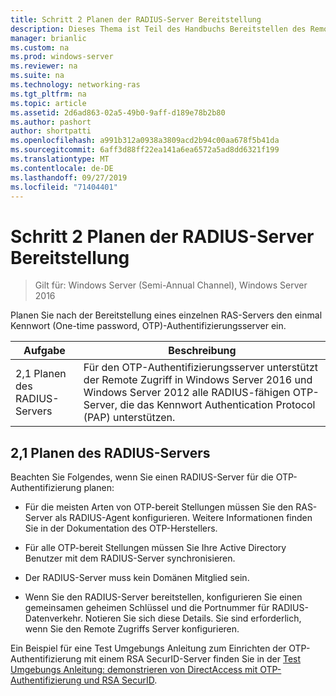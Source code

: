 ```yaml
---
title: Schritt 2 Planen der RADIUS-Server Bereitstellung
description: Dieses Thema ist Teil des Handbuchs Bereitstellen des Remote Zugriffs mit OTP-Authentifizierung in Windows Server 2016.
manager: brianlic
ms.custom: na
ms.prod: windows-server
ms.reviewer: na
ms.suite: na
ms.technology: networking-ras
ms.tgt_pltfrm: na
ms.topic: article
ms.assetid: 2d6ad863-02a5-49b0-9aff-d189e78b2b80
ms.author: pashort
author: shortpatti
ms.openlocfilehash: a991b312a0938a3809acd2b94c00aa678f5b41da
ms.sourcegitcommit: 6aff3d88ff22ea141a6ea6572a5ad8dd6321f199
ms.translationtype: MT
ms.contentlocale: de-DE
ms.lasthandoff: 09/27/2019
ms.locfileid: "71404401"
---
```

# <a name="step-2-plan-the-radius-server-deployment"></a>Schritt 2 Planen der RADIUS-Server Bereitstellung

>Gilt für: Windows Server (Semi-Annual Channel), Windows Server 2016

Planen Sie nach der Bereitstellung eines einzelnen RAS-Servers den einmal Kennwort (One-time password, OTP)-Authentifizierungsserver ein.  
  
|Aufgabe|Beschreibung|  
|----|--------|  
|2,1 Planen des RADIUS-Servers|Für den OTP-Authentifizierungsserver unterstützt der Remote Zugriff in Windows Server 2016 und Windows Server 2012 alle RADIUS-fähigen OTP-Server, die das Kennwort Authentication Protocol (PAP) unterstützen.|  
  
## <a name="BKMK_1.1"></a>2,1 Planen des RADIUS-Servers  
Beachten Sie Folgendes, wenn Sie einen RADIUS-Server für die OTP-Authentifizierung planen:  
  
-   Für die meisten Arten von OTP-bereit Stellungen müssen Sie den RAS-Server als RADIUS-Agent konfigurieren. Weitere Informationen finden Sie in der Dokumentation des OTP-Herstellers.  
  
-   Für alle OTP-bereit Stellungen müssen Sie Ihre Active Directory Benutzer mit dem RADIUS-Server synchronisieren.  
  
-   Der RADIUS-Server muss kein Domänen Mitglied sein.  
  
-   Wenn Sie den RADIUS-Server bereitstellen, konfigurieren Sie einen gemeinsamen geheimen Schlüssel und die Portnummer für RADIUS-Datenverkehr. Notieren Sie sich diese Details. Sie sind erforderlich, wenn Sie den Remote Zugriffs Server konfigurieren.  
  
Ein Beispiel für eine Test Umgebungs Anleitung zum Einrichten der OTP-Authentifizierung mit einem RSA SecurID-Server finden Sie in der [Test Umgebungs Anleitung: demonstrieren von DirectAccess mit OTP-Authentifizierung und RSA SecurID](https://technet.microsoft.com/windows-server-docs/networking/remote-access/directaccess/tlg-otp-securid/test-lab-guide-demonstrate-directaccess-with-otp-authentication-and-rsa-securid).  
  
  
  


